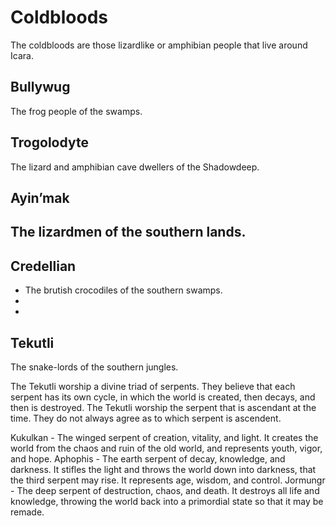 # Coldbloods

The coldbloods are those lizardlike or amphibian people that live around Icara.

## Bullywug

The frog people of the swamps.

## Trogolodyte 

The lizard and amphibian cave dwellers of the Shadowdeep.

## Ayin’mak

The lizardmen of the southern lands.
-
## Credellian

 - The brutish crocodiles of the southern swamps.
-
-
## Tekutli

The snake-lords of the southern jungles.


The Tekutli worship a divine triad of serpents. They believe that each serpent has its own cycle, in which the world is created, then decays, and then is destroyed. The Tekutli worship the serpent that is ascendant at the time. They do not always agree as to which serpent is ascendent. 

Kukulkan - The winged serpent of creation, vitality, and light. It creates the world from the chaos and ruin of the old world, and represents youth, vigor, and hope.
Aphophis - The earth serpent of decay, knowledge, and darkness. It stifles the light and throws the world down into darkness, that the third serpent may rise. It represents age, wisdom, and control.
Jormungr - The deep serpent of destruction, chaos, and death. It destroys all life and knowledge, throwing the world back into a primordial state so that it may be remade.